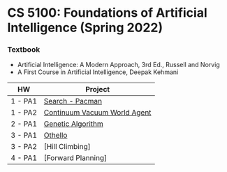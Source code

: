 # CS 5100: Foundations of Artificial Intelligence (Spring 2022)

### Textbook
* Artificial Intelligence: A Modern Approach, 3rd Ed., Russell and Norvig
* A First Course in Artificial Intelligence, Deepak Kehmani


| HW      | Project                                                                                 |
|---------|-----------------------------------------------------------------------------------------|
| 1 - PA1 | [Search - Pacman](https://github.com/prasadshreyas/Pacman-Search.git)                   |
| 1 - PA2 | [Continuum Vacuum World Agent](https://github.com/prasadshreyas/Continuum-Vacuum-World-Agent.git) |
| 2 - PA1 | [Genetic Algorithm]()                                     |
| 3 - PA1 | [Othello](https://github.com/prasadshreyas/Othello)                                                                                        |
| 3 - PA2 |  [Hill Climbing]                                                                                       |
| 4 - PA1 |  [Forward Planning]                                                                                       |
